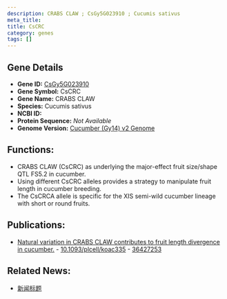 ```yaml
---
description: CRABS CLAW ; CsGy5G023910 ; Cucumis sativus
meta_title:
title: CsCRC
category: genes
tags: []
---
```


## Gene Details
- **Gene ID:**	[CsGy5G023910](https://www.maizegdb.org/gene_center/gene/CsGy5G023910)
- **Gene Symbol:** CsCRC
- **Gene Name:** CRABS CLAW
- **Species:** Cucumis sativus
- **NCBI ID:** [  ]()
- **Protein Sequence:** *Not Available*
- **Genome Version:** [Cucumber (Gy14) v2 Genome]()

## Functions:
   - CRABS CLAW (CsCRC) as underlying the major-effect fruit size/shape QTL FS5.2 in cucumber.
   - Using different CsCRC alleles provides a strategy to manipulate fruit length in cucumber breeding.
   - The CsCRCA allele is specific for the XIS semi-wild cucumber lineage with short or round fruits.

## Publications:
   - [Natural variation in CRABS CLAW contributes to fruit length divergence in cucumber.]( https://academic.oup.com/plcell/article/35/2/738/6847306?login=true ) - [10.1093/plcell/koac335]( https://academic.oup.com/plcell/article/35/2/738/6847306?login=true ) - [36427253](https://pubmed.ncbi.nlm.nih.gov/36427253/)

## Related News:
   - [新闻标题](https://mp.weixin.qq.com/s?__biz=MzIyOTY2NDYyNQ==&mid=2247559442&idx=1&sn=89450cba81818028ae2dcf3856458df4&chksm=e8bc9b0cdfcb121a431f1cd1b24872f6da693ad9c5a3cdf0907643597506a594f479f6afe331&scene=27#wechat_redirect)
